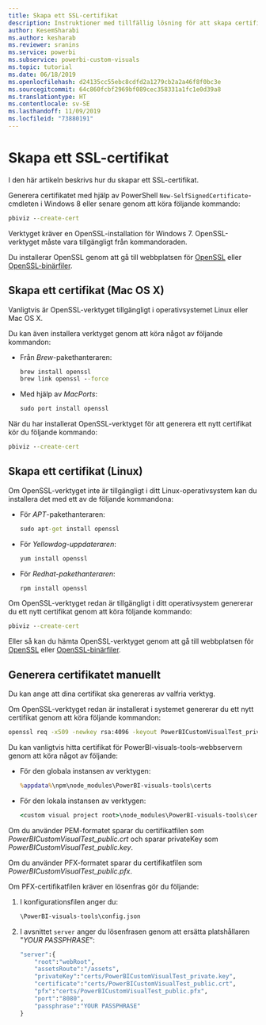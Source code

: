 ```yaml
---
title: Skapa ett SSL-certifikat
description: Instruktioner med tillfällig lösning för att skapa certifikat manuellt för utvecklarserver
author: KesemSharabi
ms.author: kesharab
ms.reviewer: sranins
ms.service: powerbi
ms.subservice: powerbi-custom-visuals
ms.topic: tutorial
ms.date: 06/18/2019
ms.openlocfilehash: d24135cc55ebc8cdfd2a1279cb2a2a46f8f0bc3e
ms.sourcegitcommit: 64c860fcbf2969bf089cec358331a1fc1e0d39a8
ms.translationtype: HT
ms.contentlocale: sv-SE
ms.lasthandoff: 11/09/2019
ms.locfileid: "73880191"
---
```

# <a name="create-an-ssl-certificate"></a>Skapa ett SSL-certifikat

I den här artikeln beskrivs hur du skapar ett SSL-certifikat.

Generera certifikatet med hjälp av PowerShell `New-SelfSignedCertificate`-cmdleten i Windows 8 eller senare genom att köra följande kommando:

```cmd
pbiviz --create-cert
```

Verktyget kräver en OpenSSL-installation för Windows 7. OpenSSL-verktyget måste vara tillgängligt från kommandoraden.

Du installerar OpenSSL genom att gå till webbplatsen för [OpenSSL](https://www.openssl.org) eller [OpenSSL-binärfiler](https://wiki.openssl.org/index.php/Binaries).



## <a name="create-a-certificate-mac-os-x"></a>Skapa ett certifikat (Mac OS X)

Vanligtvis är OpenSSL-verktyget tillgängligt i operativsystemet Linux eller Mac OS X.

Du kan även installera verktyget genom att köra något av följande kommandon:
* Från *Brew*-pakethanteraren:

    ```cmd
    brew install openssl
    brew link openssl --force
    ```

* Med hjälp av *MacPorts*:

    ```cmd
    sudo port install openssl
    ```

När du har installerat OpenSSL-verktyget för att generera ett nytt certifikat kör du följande kommando:

```cmd
pbiviz --create-cert
```

## <a name="create-a-certificate-linux"></a>Skapa ett certifikat (Linux)

Om OpenSSL-verktyget inte är tillgängligt i ditt Linux-operativsystem kan du installera det med ett av de följande kommandona:

* För *APT*-pakethanteraren:

    ```cmd
    sudo apt-get install openssl
    ```

* För *Yellowdog-uppdateraren*:

    ```cmd
    yum install openssl
    ```

* För *Redhat-pakethanteraren*:

    ```cmd
    rpm install openssl
    ```

Om OpenSSL-verktyget redan är tillgängligt i ditt operativsystem genererar du ett nytt certifikat genom att köra följande kommando:

```cmd
pbiviz --create-cert
```

Eller så kan du hämta OpenSSL-verktyget genom att gå till webbplatsen för [OpenSSL](https://www.openssl.org) eller [OpenSSL-binärfiler](https://wiki.openssl.org/index.php/Binaries).

## <a name="generate-the-certificate-manually"></a>Generera certifikatet manuellt

Du kan ange att dina certifikat ska genereras av valfria verktyg.

Om OpenSSL-verktyget redan är installerat i systemet genererar du ett nytt certifikat genom att köra följande kommandon:

```cmd
openssl req -x509 -newkey rsa:4096 -keyout PowerBICustomVisualTest_private.key -out PowerBICustomVisualTest_public.crt -days 365
```

Du kan vanligtvis hitta certifikat för PowerBI-visuals-tools-webbservern genom att köra något av följande:

* För den globala instansen av verktygen:

    ```cmd
    %appdata%\npm\node_modules\PowerBI-visuals-tools\certs
    ```

* För den lokala instansen av verktygen:

    ```cmd
    <custom visual project root>\node_modules\PowerBI-visuals-tools\certs
    ```

Om du använder PEM-formatet sparar du certifikatfilen som *PowerBICustomVisualTest_public.crt* och sparar privateKey som *PowerBICustomVisualTest_public.key*.

Om du använder PFX-formatet sparar du certifikatfilen som *PowerBICustomVisualTest_public.pfx*.

Om PFX-certifikatfilen kräver en lösenfras gör du följande:
1. I konfigurationsfilen anger du:

    ```cmd
    \PowerBI-visuals-tools\config.json
    ```

1. I avsnittet `server` anger du lösenfrasen genom att ersätta platshållaren "*YOUR PASSPHRASE*":

    ```cmd
    "server":{
        "root":"webRoot",
        "assetsRoute":"/assets",
        "privateKey":"certs/PowerBICustomVisualTest_private.key",
        "certificate":"certs/PowerBICustomVisualTest_public.crt",
        "pfx":"certs/PowerBICustomVisualTest_public.pfx",
        "port":"8080",
        "passphrase":"YOUR PASSPHRASE"
    }
    ```
